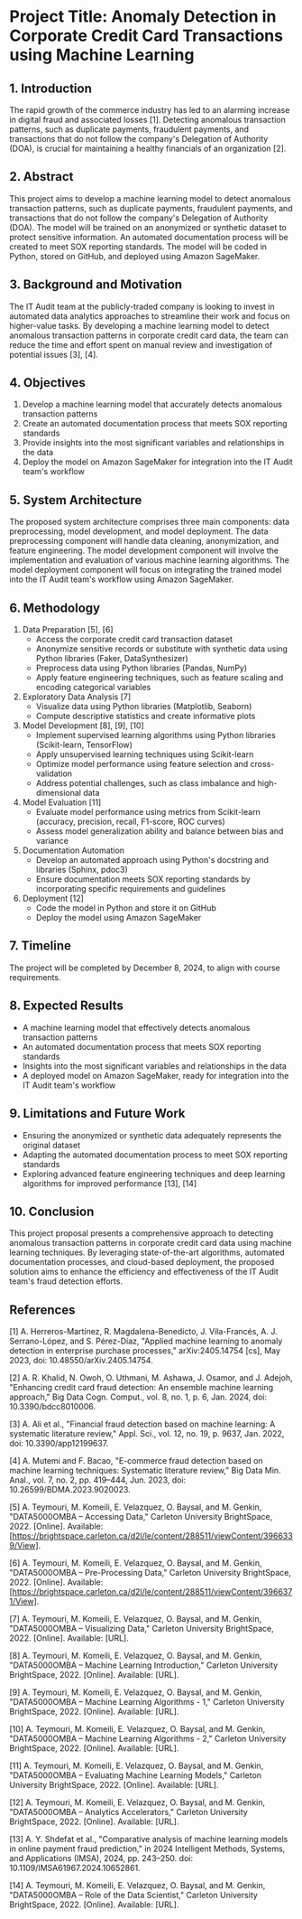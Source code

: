 # Project Title: Anomaly Detection in Corporate Credit Card Transactions using Machine Learning

## 1. Introduction
The rapid growth of the commerce industry has led to an alarming increase in digital fraud and associated losses [1]. Detecting anomalous transaction patterns, such as duplicate payments, fraudulent payments, and transactions that do not follow the company's Delegation of Authority (DOA), is crucial for maintaining a healthy financials of an organization [2]. 

## 2. Abstract
This project aims to develop a machine learning model to detect anomalous transaction patterns, such as duplicate payments, fraudulent payments, and transactions that do not follow the company's Delegation of Authority (DOA). The model will be trained on an anonymized or synthetic dataset to protect sensitive information. An automated documentation process will be created to meet SOX reporting standards. The model will be coded in Python, stored on GitHub, and deployed using Amazon SageMaker.

## 3. Background and Motivation
The IT Audit team at the publicly-traded company is looking to invest in automated data analytics approaches to streamline their work and focus on higher-value tasks. By developing a machine learning model to detect anomalous transaction patterns in corporate credit card data, the team can reduce the time and effort spent on manual review and investigation of potential issues [3], [4].

## 4. Objectives
1. Develop a machine learning model that accurately detects anomalous transaction patterns
2. Create an automated documentation process that meets SOX reporting standards
3. Provide insights into the most significant variables and relationships in the data
4. Deploy the model on Amazon SageMaker for integration into the IT Audit team's workflow

## 5. System Architecture
The proposed system architecture comprises three main components: data preprocessing, model development, and model deployment. The data preprocessing component will handle data cleaning, anonymization, and feature engineering. The model development component will involve the implementation and evaluation of various machine learning algorithms. The model deployment component will focus on integrating the trained model into the IT Audit team's workflow using Amazon SageMaker.

## 6. Methodology
1. Data Preparation [5], [6]
   - Access the corporate credit card transaction dataset
   - Anonymize sensitive records or substitute with synthetic data using Python libraries (Faker, DataSynthesizer)
   - Preprocess data using Python libraries (Pandas, NumPy)
   - Apply feature engineering techniques, such as feature scaling and encoding categorical variables
2. Exploratory Data Analysis [7]
   - Visualize data using Python libraries (Matplotlib, Seaborn)
   - Compute descriptive statistics and create informative plots
3. Model Development [8], [9], [10]
   - Implement supervised learning algorithms using Python libraries (Scikit-learn, TensorFlow)
   - Apply unsupervised learning techniques using Scikit-learn
   - Optimize model performance using feature selection and cross-validation
   - Address potential challenges, such as class imbalance and high-dimensional data
4. Model Evaluation [11]
   - Evaluate model performance using metrics from Scikit-learn (accuracy, precision, recall, F1-score, ROC curves)
   - Assess model generalization ability and balance between bias and variance
5. Documentation Automation
   - Develop an automated approach using Python's docstring and libraries (Sphinx, pdoc3)
   - Ensure documentation meets SOX reporting standards by incorporating specific requirements and guidelines
6. Deployment [12]
   - Code the model in Python and store it on GitHub
   - Deploy the model using Amazon SageMaker
## 7. Timeline
The project will be completed by December 8, 2024, to align with course requirements. 

## 8. Expected Results
- A machine learning model that effectively detects anomalous transaction patterns
- An automated documentation process that meets SOX reporting standards
- Insights into the most significant variables and relationships in the data
- A deployed model on Amazon SageMaker, ready for integration into the IT Audit team's workflow

## 9. Limitations and Future Work
- Ensuring the anonymized or synthetic data adequately represents the original dataset
- Adapting the automated documentation process to meet SOX reporting standards
- Exploring advanced feature engineering techniques and deep learning algorithms for improved performance [13], [14]

## 10. Conclusion
This project proposal presents a comprehensive approach to detecting anomalous transaction patterns in corporate credit card data using machine learning techniques. By leveraging state-of-the-art algorithms, automated documentation processes, and cloud-based deployment, the proposed solution aims to enhance the efficiency and effectiveness of the IT Audit team's fraud detection efforts. 

## References
[1] A. Herreros-Martínez, R. Magdalena-Benedicto, J. Vila-Francés, A. J. Serrano-López, and S. Pérez-Díaz, "Applied machine learning to anomaly detection in enterprise purchase processes," arXiv:2405.14754 [cs], May 2023, doi: 10.48550/arXiv.2405.14754.

[2] A. R. Khalid, N. Owoh, O. Uthmani, M. Ashawa, J. Osamor, and J. Adejoh, "Enhancing credit card fraud detection: An ensemble machine learning approach," Big Data Cogn. Comput., vol. 8, no. 1, p. 6, Jan. 2024, doi: 10.3390/bdcc8010006.

[3] A. Ali et al., "Financial fraud detection based on machine learning: A systematic literature review," Appl. Sci., vol. 12, no. 19, p. 9637, Jan. 2022, doi: 10.3390/app12199637.

[4] A. Mutemi and F. Bacao, "E-commerce fraud detection based on machine learning techniques: Systematic literature review," Big Data Min. Anal., vol. 7, no. 2, pp. 419–444, Jun. 2023, doi: 10.26599/BDMA.2023.9020023.

[5] A. Teymouri, M. Komeili, E. Velazquez, O. Baysal, and M. Genkin, "DATA5000OMBA – Accessing Data," Carleton University BrightSpace, 2022. [Online]. Available: [https://brightspace.carleton.ca/d2l/le/content/288511/viewContent/3966339/View].

[6] A. Teymouri, M. Komeili, E. Velazquez, O. Baysal, and M. Genkin, "DATA5000OMBA – Pre-Processing Data," Carleton University BrightSpace, 2022. [Online]. Available: [https://brightspace.carleton.ca/d2l/le/content/288511/viewContent/3966371/View].

[7] A. Teymouri, M. Komeili, E. Velazquez, O. Baysal, and M. Genkin, "DATA5000OMBA – Visualizing Data," Carleton University BrightSpace, 2022. [Online]. Available: [URL].

[8] A. Teymouri, M. Komeili, E. Velazquez, O. Baysal, and M. Genkin, "DATA5000OMBA – Machine Learning Introduction," Carleton University BrightSpace, 2022. [Online]. Available: [URL].

[9] A. Teymouri, M. Komeili, E. Velazquez, O. Baysal, and M. Genkin, "DATA5000OMBA – Machine Learning Algorithms - 1," Carleton University BrightSpace, 2022. [Online]. Available: [URL].

[10] A. Teymouri, M. Komeili, E. Velazquez, O. Baysal, and M. Genkin, "DATA5000OMBA – Machine Learning Algorithms - 2," Carleton University BrightSpace, 2022. [Online]. Available: [URL].

[11] A. Teymouri, M. Komeili, E. Velazquez, O. Baysal, and M. Genkin, "DATA5000OMBA – Evaluating Machine Learning Models," Carleton University BrightSpace, 2022. [Online]. Available: [URL].

[12] A. Teymouri, M. Komeili, E. Velazquez, O. Baysal, and M. Genkin, "DATA5000OMBA – Analytics Accelerators," Carleton University BrightSpace, 2022. [Online]. Available: [URL].

[13] A. Y. Shdefat et al., "Comparative analysis of machine learning models in online payment fraud prediction," in 2024 Intelligent Methods, Systems, and Applications (IMSA), 2024, pp. 243–250. doi: 10.1109/IMSA61967.2024.10652861.

[14] A. Teymouri, M. Komeili, E. Velazquez, O. Baysal, and M. Genkin, "DATA5000OMBA – Role of the Data Scientist," Carleton University BrightSpace, 2022. [Online]. Available: [URL].

